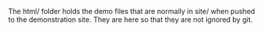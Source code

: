 The html/ folder holds the demo files that are normally in site/ when pushed to the demonstration site. They are here so that they are not ignored by git.